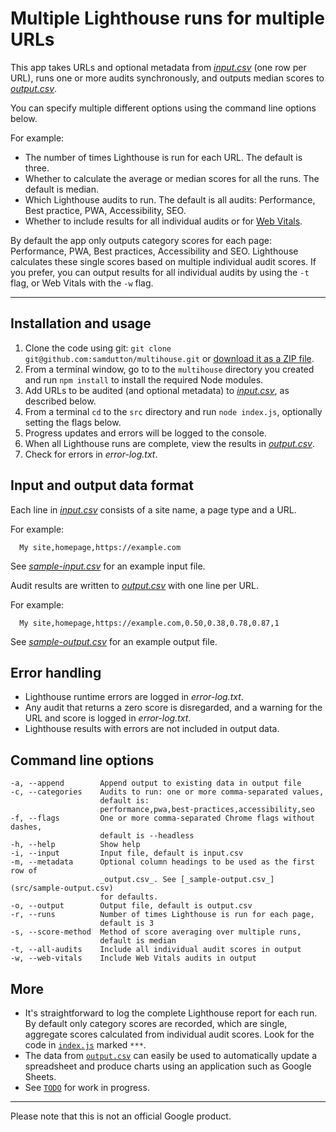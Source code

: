 # Multiple Lighthouse runs for multiple URLs

This app takes URLs and optional metadata from [_input.csv_](src/input.csv) (one row per URL), runs one or more audits synchronously, and outputs median scores to [_output.csv_](src/output.csv).

You can specify multiple different options using the command line options below.

For example:

- The number of times Lighthouse is run for each URL. The default is three.
- Whether to calculate the average or median scores for all the runs. The default is median.
- Which Lighthouse audits to run. The default is all audits: Performance, Best practice, PWA, Accessibility, SEO.
- Whether to include results for all individual audits or for [Web Vitals](https://web.dev/vitals).

By default the app only outputs category scores for each page: Performance, PWA, 
Best practices, Accessibility and SEO. Lighthouse calculates these single scores
based on multiple individual audit scores. If you prefer, you can output results 
for all individual audits by using the `-t` flag, or Web Vitals with the `-w` flag.

---

## Installation and usage

1. Clone the code using git: `git clone git@github.com:samdutton/multihouse.git` or [download it as a ZIP file](https://github.com/samdutton/multihouse/archive/master.zip).
2. From a terminal window, go to to the `multihouse` directory you created and run `npm install` to install the required Node modules.
3. Add URLs to be audited (and optional metadata) to [_input.csv_](src/input.csv), as described below.
4. From a terminal `cd` to the `src` directory and run `node index.js`, optionally setting the flags below.
5. Progress updates and errors will be logged to the console.
6. When all Lighthouse runs are complete, view the results in [_output.csv_](src/output.csv).
7. Check for errors in _error-log.txt_.

## Input and output data format

Each line in [_input.csv_](src/input.csv) consists of a site name, a page type and a URL.

For example:
```
  My site,homepage,https://example.com
```

See [_sample-input.csv_](src/sample-input.csv) for an example input file.

Audit results are written to [_output.csv_](src/output.csv) with one line per URL.

For example:
```
  My site,homepage,https://example.com,0.50,0.38,0.78,0.87,1
```
See [_sample-output.csv_](src/sample-output.csv) for an example output file.

## Error handling

- Lighthouse runtime errors are logged in _error-log.txt_.
- Any audit that returns a zero score is disregarded, and a warning for the URL and score is logged in _error-log.txt_.
- Lighthouse results with errors are not included in output data.


## Command line options

```
-a, --append        Append output to existing data in output file
-c, --categories    Audits to run: one or more comma-separated values,
                    default is:
                    performance,pwa,best-practices,accessibility,seo
-f, --flags         One or more comma-separated Chrome flags without dashes,
                    default is --headless
-h, --help          Show help
-i, --input         Input file, default is input.csv
-m, --metadata      Optional column headings to be used as the first row of
                    _output.csv_. See [_sample-output.csv_](src/sample-output.csv) 
                    for defaults.
-o, --output        Output file, default is output.csv
-r, --runs          Number of times Lighthouse is run for each page, 
                    default is 3
-s, --score-method  Method of score averaging over multiple runs, 
                    default is median
-t, --all-audits    Include all individual audit scores in output
-w, --web-vitals    Include Web Vitals audits in output
```

##  More

- It's straightforward to log the complete Lighthouse report for each run. 
  By default only category scores are recorded, which are single, aggregate 
  scores calculated from individual audit scores. Look for the code 
  in [`index.js`](src/index.js) marked `***`.
- The data from [`output.csv`](src/output.csv) can easily be used to automatically 
  update a spreadsheet and produce charts using an application such as Google Sheets.
- See [`TODO`](TODO) for work in progress.


---

Please note that this is not an official Google product.

